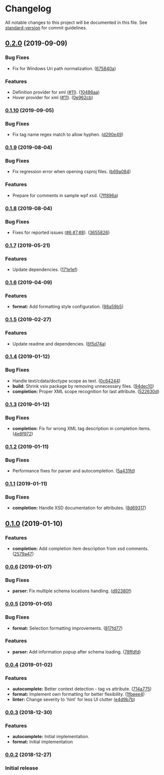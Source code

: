 # Changelog

All notable changes to this project will be documented in this file. See [standard-version](https://github.com/conventional-changelog/standard-version) for commit guidelines.

## [0.2.0](https://github.com/rogalmic/vscode-xml-complete/compare/v0.1.10...v0.2.0) (2019-09-09)


### Bug Fixes

* Fix for Windows Uri path normalization. ([675840a](https://github.com/rogalmic/vscode-xml-complete/commit/675840a))


### Features

* Definition provider for xml ([#11](https://github.com/rogalmic/vscode-xml-complete/issues/11)). ([10486aa](https://github.com/rogalmic/vscode-xml-complete/commit/10486aa))
* Hover provider for xml ([#11](https://github.com/rogalmic/vscode-xml-complete/issues/11)). ([0e962cb](https://github.com/rogalmic/vscode-xml-complete/commit/0e962cb))

### [0.1.10](https://github.com/rogalmic/vscode-xml-complete/compare/v0.1.9...v0.1.10) (2019-09-05)


### Bug Fixes

* Fix tag name regex match to allow hyphen. ([d290e49](https://github.com/rogalmic/vscode-xml-complete/commit/d290e49))

### [0.1.9](https://github.com/rogalmic/vscode-xml-complete/compare/v0.1.8...v0.1.9) (2019-08-04)


### Bug Fixes

* Fix regression error when opening csproj files. ([b69a084](https://github.com/rogalmic/vscode-xml-complete/commit/b69a084))


### Features

* Prepare for comments in sample wpf xsd. ([7ff896a](https://github.com/rogalmic/vscode-xml-complete/commit/7ff896a))



### [0.1.8](https://github.com/rogalmic/vscode-xml-complete/compare/v0.1.7...v0.1.8) (2019-08-04)


### Bug Fixes

* Fixes for reported issues ([#6](https://github.com/rogalmic/vscode-xml-complete/issues/6),[#7](https://github.com/rogalmic/vscode-xml-complete/issues/7),[#8](https://github.com/rogalmic/vscode-xml-complete/issues/8)). ([3655826](https://github.com/rogalmic/vscode-xml-complete/commit/3655826))



### [0.1.7](https://github.com/rogalmic/vscode-xml-complete/compare/v0.1.6...v0.1.7) (2019-05-21)


### Features

* Update dependencies. ([171e1ef](https://github.com/rogalmic/vscode-xml-complete/commit/171e1ef))



### [0.1.6](https://github.com/rogalmic/vscode-xml-complete/compare/v0.1.5...v0.1.6) (2019-04-09)


### Features

* **format:** Add formatting style configuration. ([98a59b5](https://github.com/rogalmic/vscode-xml-complete/commit/98a59b5))



### [0.1.5](https://github.com/rogalmic/vscode-xml-complete/compare/v0.1.4...v0.1.5) (2019-02-27)


### Features

* Update readme and dependencies. ([6f5d74a](https://github.com/rogalmic/vscode-xml-complete/commit/6f5d74a))



### [0.1.4](https://github.com/rogalmic/vscode-xml-complete/compare/v0.1.3...v0.1.4) (2019-01-12)


### Bug Fixes

* Handle text/cdata/doctype scope as text. ([0c64244](https://github.com/rogalmic/vscode-xml-complete/commit/0c64244))
* **build:** Shrink vsix package by removing unnecessary files. ([94dec10](https://github.com/rogalmic/vscode-xml-complete/commit/94dec10))
* **completion:** Proper XML scope recognition for last attribute. ([522630d](https://github.com/rogalmic/vscode-xml-complete/commit/522630d))



### [0.1.3](https://github.com/rogalmic/vscode-xml-complete/compare/v0.1.2...v0.1.3) (2019-01-12)


### Bug Fixes

* **completion:** Fix for wrong XML tag description in completion items. ([4e8f972](https://github.com/rogalmic/vscode-xml-complete/commit/4e8f972))



### [0.1.2](https://github.com/rogalmic/vscode-xml-complete/compare/v0.1.1...v0.1.2) (2019-01-11)


### Bug Fixes

* Performance fixes for parser and autocompletion. ([5a431fd](https://github.com/rogalmic/vscode-xml-complete/commit/5a431fd))



### [0.1.1](https://github.com/rogalmic/vscode-xml-complete/compare/v0.1.0...v0.1.1) (2019-01-11)


### Bug Fixes

* **completion:**  Handle XSD documentation for attributes. ([8d69317](https://github.com/rogalmic/vscode-xml-complete/commit/8d69317))



## [0.1.0](https://github.com/rogalmic/vscode-xml-complete/compare/v0.0.6...v0.1.0) (2019-01-10)


### Features

* **completion:** Add completion item description from xsd comments. ([2579a47](https://github.com/rogalmic/vscode-xml-complete/commit/2579a47))



### [0.0.6](https://github.com/rogalmic/vscode-xml-complete/compare/v0.0.5...v0.0.6) (2019-01-07)


### Bug Fixes

* **parser:** Fix multiple schema locations handling. ([d92380f](https://github.com/rogalmic/vscode-xml-complete/commit/d92380f))



### [0.0.5](https://github.com/rogalmic/vscode-xml-complete/compare/v0.0.4...v0.0.5) (2019-01-05)


### Bug Fixes

* **format:** Selection formatting improvements. ([817fd77](https://github.com/rogalmic/vscode-xml-complete/commit/817fd77))


### Features

* **parser:** Add information popup after schema loading. ([78ffdfd](https://github.com/rogalmic/vscode-xml-complete/commit/78ffdfd))



### [0.0.4](https://github.com/rogalmic/vscode-xml-complete/compare/v0.0.3...v0.0.4) (2019-01-02)


### Features

* **autocomplete:**  Better context detection - tag vs attribute. ([714a775](https://github.com/rogalmic/vscode-xml-complete/commit/714a775))
* **format:** Implement own formatting for better flexibility. ([1fbeee4](https://github.com/rogalmic/vscode-xml-complete/commit/1fbeee4))
* **linter:** Change severity to 'hint' for less UI clutter ([e4d9b7b](https://github.com/rogalmic/vscode-xml-complete/commit/e4d9b7b))



### [0.0.3](https://github.com/rogalmic/vscode-xml-complete/compare/v0.0.2...v0.0.3) (2018-12-30)


### Features

* **autocomplete:**  Initial implementation.
* **format:**  Initial implementation



### [0.0.2](https://github.com/rogalmic/vscode-xml-complete) (2018-12-27)

### Initial release